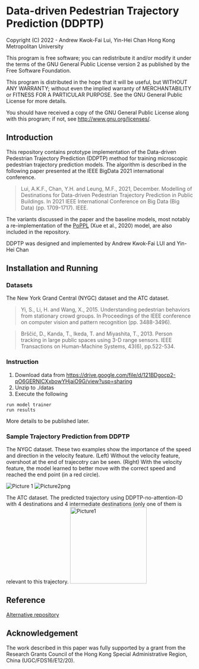 # Data-driven Pedestrian Trajectory Prediction (DDPTP)

Copyright (C) 2022 - Andrew Kwok-Fai Lui, Yin-Hei Chan
Hong Kong Metropolitan University

This program is free software; you can redistribute it and/or modify it under the terms of the GNU General Public License version 2 as published by the Free Software Foundation.

This program is distributed in the hope that it will be useful, but WITHOUT ANY WARRANTY; without even the implied warranty of MERCHANTABILITY or FITNESS FOR A PARTICULAR PURPOSE. See the GNU General Public License for more details.

You should have received a copy of the GNU General Public License along with this program; if not, see http://www.gnu.org/licenses/.

## Introduction

This repository contains prototype implementation of the Data-driven Pedestrian Trajectory Prediction (DDPTP) method for training microscopic pedestrian trajectory prediction models. The algorithm is described in the following paper presented at the IEEE BigData 2021 international conference.

> Lui, A.K.F., Chan, Y.H. and Leung, M.F., 2021, December. Modelling of Destinations for Data-driven Pedestrian Trajectory Prediction in Public Buildings. In 2021 IEEE International Conference on Big Data (Big Data) (pp. 1709-1717). IEEE.

The variants discussed in the paper and the baseline models, most notably a re-implementation of the [PoPPL](https://github.com/xuehaouwa/poppl) (Xue et al., 2020) model, are also included in the repository.

DDPTP was designed and implemented by Andrew Kwok-Fai LUI and Yin-Hei Chan

## Installation and Running

### Datasets
The New York Grand Central (NYGC) dataset and the ATC dataset.
> Yi, S., Li, H. and Wang, X., 2015. Understanding pedestrian behaviors from stationary crowd groups. In Proceedings of the IEEE conference on computer vision and pattern recognition (pp. 3488-3496).

> Brščić, D., Kanda, T., Ikeda, T. and Miyashita, T., 2013. Person tracking in large public spaces using 3-D range sensors. IEEE Transactions on Human-Machine Systems, 43(6), pp.522-534.

### Instruction

1. Download data from https://drive.google.com/file/d/121BDgocp2-pO6GERNICXxbowYHjaiO9G/view?usp=sharing
2. Unzip to ./datas
3. Execute the following
```
run model trainer
run results
```
More details to be published later.

### Sample Trajectory Prediction from DDPTP

The NYGC dataset. These two examples show the importance of the speed and direction in the velocity feature. (Left) Without the velocity feature, overshoot at the end of trajecotry can be seen. (Right) With the velocity feature, the model learned to better move with the correct speed and reached the end point (in a red circle).

![Picture 1](https://user-images.githubusercontent.com/8808539/198897421-bd5fdf69-a93c-4191-8fee-ba350a5bd831.png)
![Picture2png](https://user-images.githubusercontent.com/8808539/198897423-5b5040df-af14-4889-9bc1-2f3ae1802833.png)

The ATC dataset. The predicted trajectory using DDPTP-no-attention-ID with 4 destinations and 4 intermediate destinations (only one of them is relevant to this trajectory.
<img width="206" alt="Picture1" src="https://user-images.githubusercontent.com/8808539/198897485-c2b1f70b-ee2e-40e6-8501-95110af24e9c.png">

## Reference
[Alternative repository](https://github.com/YinHei-Chan/DDPTP)

## Acknowledgement
The work described in this paper was fully supported by a grant from the Research Grants Council of the Hong Kong Special Administrative Region, China (UGC/FDS16/E12/20).
